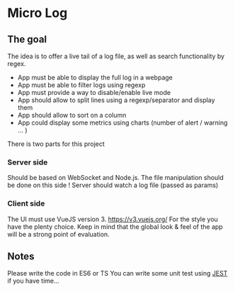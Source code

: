 # Micro Log

## The goal

The idea is to offer a live tail of a log file, as well as search functionality by regex.

- App must be able to display the full log in a webpage
- App must be able to filter logs using regexp
- App must provide a way to disable/enable live mode
- App should allow to split lines using a regexp/separator and display them
- App should allow to sort on a column 
- App could display some metrics using charts (number of alert / warning ... )


There is two parts for this project

### Server side

Should be based on WebSocket and Node.js.
The file manipulation should be done on this side !
Server should watch a log file (passed as params) 

### Client side

The UI must use VueJS version 3. https://v3.vuejs.org/
For the style you have the plenty choice. 
Keep in mind that the global look & feel of the app will be a strong point of evaluation.

## Notes
Please write the code in ES6 or TS 
You can write some unit test using [JEST](https://jestjs.io/) if you have time...
